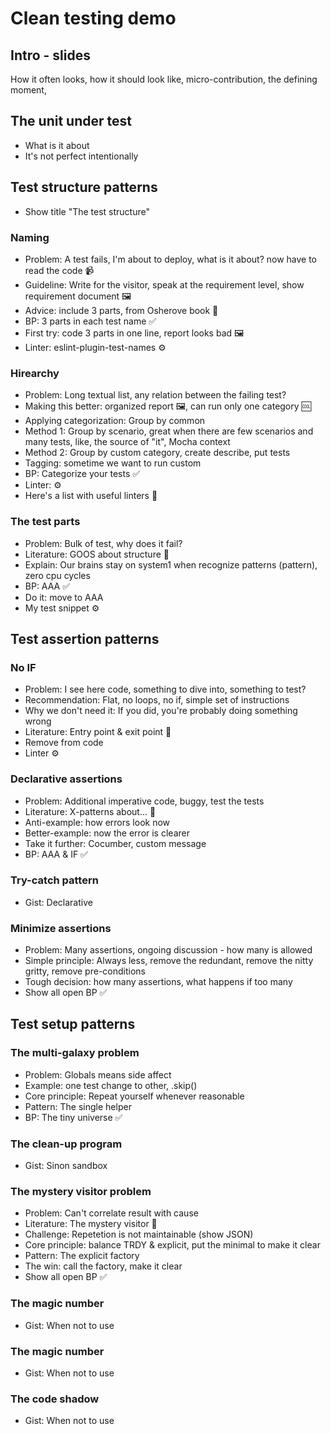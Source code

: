 # Clean testing demo

## Intro - slides

How it often looks, how it should look like, micro-contribution, the defining moment,

## The unit under test

- What is it about
- It's not perfect intentionally

## Test structure patterns

- Show title "The test structure"

### Naming

- Problem: A test fails, I'm about to deploy, what is it about? now have to read the code 📹
- Guideline: Write for the visitor, speak at the requirement level, show requirement document 🖼
- Advice: include 3 parts, from Osherove book 📓
- BP: 3 parts in each test name ✅
- First try: code 3 parts in one line, report looks bad 🖼
- Linter: eslint-plugin-test-names ️️⚙️

### Hirearchy

- Problem: Long textual list, any relation between the failing test?
- Making this better: organized report 🖼, can run only one category 🆒
- Applying categorization: Group by common
- Method 1: Group by scenario, great when there are few scenarios and many tests, like, the source of "it", Mocha context
- Method 2: Group by custom category, create describe, put tests
- Tagging: sometime we want to run custom
- BP: Categorize your tests ✅
- Linter: ⚙️
- Here's a list with useful linters 🎁

### The test parts

- Problem: Bulk of test, why does it fail?
- Literature: GOOS about structure 📓
- Explain: Our brains stay on system1 when recognize patterns (pattern), zero cpu cycles
- BP: AAA ✅
- Do it: move to AAA
- My test snippet ⚙️

## Test assertion patterns

### No IF

- Problem: I see here code, something to dive into, something to test?
- Recommendation: Flat, no loops, no if, simple set of instructions
- Why we don't need it: If you did, you're probably doing something wrong
- Literature: Entry point & exit point 📓
- Remove from code
- Linter ⚙️

### Declarative assertions

- Problem: Additional imperative code, buggy, test the tests
- Literature: X-patterns about... 📓
- Anti-example: how errors look now
- Better-example: now the error is clearer
- Take it further: Cocumber, custom message
- BP: AAA & IF ✅

### Try-catch pattern

- Gist: Declarative

### Minimize assertions

- Problem: Many assertions, ongoing discussion - how many is allowed
- Simple principle: Always less, remove the redundant, remove the nitty gritty, remove pre-conditions
- Tough decision: how many assertions, what happens if too many
- Show all open BP ✅

## Test setup patterns

### The multi-galaxy problem

- Problem: Globals means side affect
- Example: one test change to other, .skip()
- Core principle: Repeat yourself whenever reasonable
- Pattern: The single helper
- BP: The tiny universe ✅

### The clean-up program

- Gist: Sinon sandbox

### The mystery visitor problem

- Problem: Can't correlate result with cause
- Literature: The mystery visitor 📓
- Challenge: Repetetion is not maintainable (show JSON)
- Core principle: balance TRDY & explicit, put the minimal to make it clear
- Pattern: The explicit factory
- The win: call the factory, make it clear
- Show all open BP ✅

### The magic number

- Gist: When not to use

### The magic number

- Gist: When not to use

### The code shadow

- Gist: When not to use
